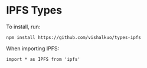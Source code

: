 # IPFS Types

To install, run:
```
npm install https://github.com/vishalkuo/types-ipfs
```

When importing IPFS:
```
import * as IPFS from 'ipfs'
```
